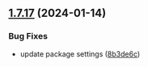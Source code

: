 ## [1.7.17](https://github.com/ExpediaGroup/spec-transformer/compare/v1.7.16...v1.7.17) (2024-01-14)


### Bug Fixes

* update package settings ([8b3de6c](https://github.com/ExpediaGroup/spec-transformer/commit/8b3de6cd39de8e42e2e64f44a6968c1b4be0d396))
